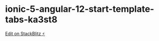 # ionic-5-angular-12-start-template-tabs-ka3st8

[Edit on StackBlitz ⚡️](https://stackblitz.com/edit/ionic-5-angular-12-start-template-tabs-ka3st8)